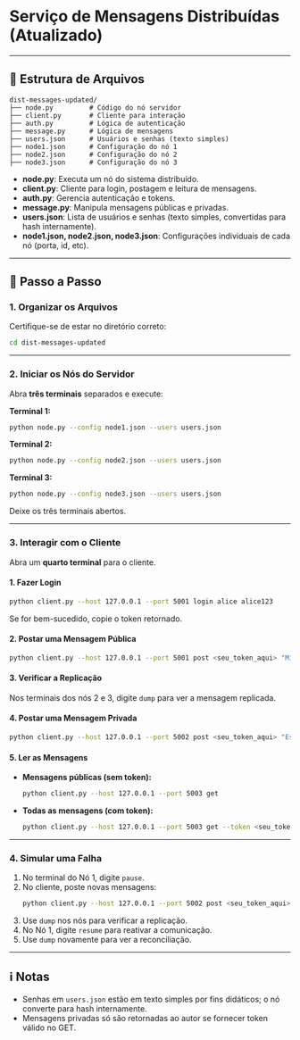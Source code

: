 # Serviço de Mensagens Distribuídas (Atualizado)

---

## 📁 Estrutura de Arquivos

```
dist-messages-updated/
├── node.py         # Código do nó servidor
├── client.py       # Cliente para interação
├── auth.py         # Lógica de autenticação
├── message.py      # Lógica de mensagens
├── users.json      # Usuários e senhas (texto simples)
├── node1.json      # Configuração do nó 1
├── node2.json      # Configuração do nó 2
├── node3.json      # Configuração do nó 3
```

- **node.py**: Executa um nó do sistema distribuído.
- **client.py**: Cliente para login, postagem e leitura de mensagens.
- **auth.py**: Gerencia autenticação e tokens.
- **message.py**: Manipula mensagens públicas e privadas.
- **users.json**: Lista de usuários e senhas (texto simples, convertidas para hash internamente).
- **node1.json, node2.json, node3.json**: Configurações individuais de cada nó (porta, id, etc).

---

## 🚀 Passo a Passo

### 1. Organizar os Arquivos

Certifique-se de estar no diretório correto:

```bash
cd dist-messages-updated
```

---

### 2. Iniciar os Nós do Servidor

Abra **três terminais** separados e execute:

**Terminal 1:**
```bash
python node.py --config node1.json --users users.json
```

**Terminal 2:**
```bash
python node.py --config node2.json --users users.json
```

**Terminal 3:**
```bash
python node.py --config node3.json --users users.json
```

Deixe os três terminais abertos.

---

### 3. Interagir com o Cliente

Abra um **quarto terminal** para o cliente.

#### 1. Fazer Login

```bash
python client.py --host 127.0.0.1 --port 5001 login alice alice123
```

Se for bem-sucedido, copie o token retornado.

#### 2. Postar uma Mensagem Pública

```bash
python client.py --host 127.0.0.1 --port 5001 post <seu_token_aqui> "Minha primeira mensagem!"
```

#### 3. Verificar a Replicação

Nos terminais dos nós 2 e 3, digite `dump` para ver a mensagem replicada.

#### 4. Postar uma Mensagem Privada

```bash
python client.py --host 127.0.0.1 --port 5002 post <seu_token_aqui> "Esta é uma mensagem secreta." --private
```

#### 5. Ler as Mensagens

- **Mensagens públicas (sem token):**
  ```bash
  python client.py --host 127.0.0.1 --port 5003 get
  ```
- **Todas as mensagens (com token):**
  ```bash
  python client.py --host 127.0.0.1 --port 5003 get --token <seu_token_aqui>
  ```

---

### 4. Simular uma Falha

1. No terminal do Nó 1, digite `pause`.
2. No cliente, poste novas mensagens:
   ```bash
   python client.py --host 127.0.0.1 --port 5002 post <seu_token_aqui> "Mensagem postada durante a falha."
   ```
3. Use `dump` nos nós para verificar a replicação.
4. No Nó 1, digite `resume` para reativar a comunicação.
5. Use `dump` novamente para ver a reconciliação.

---

## ℹ️ Notas

- Senhas em `users.json` estão em texto simples por fins didáticos; o nó converte para hash internamente.
- Mensagens privadas só são retornadas ao autor se fornecer token válido no GET.